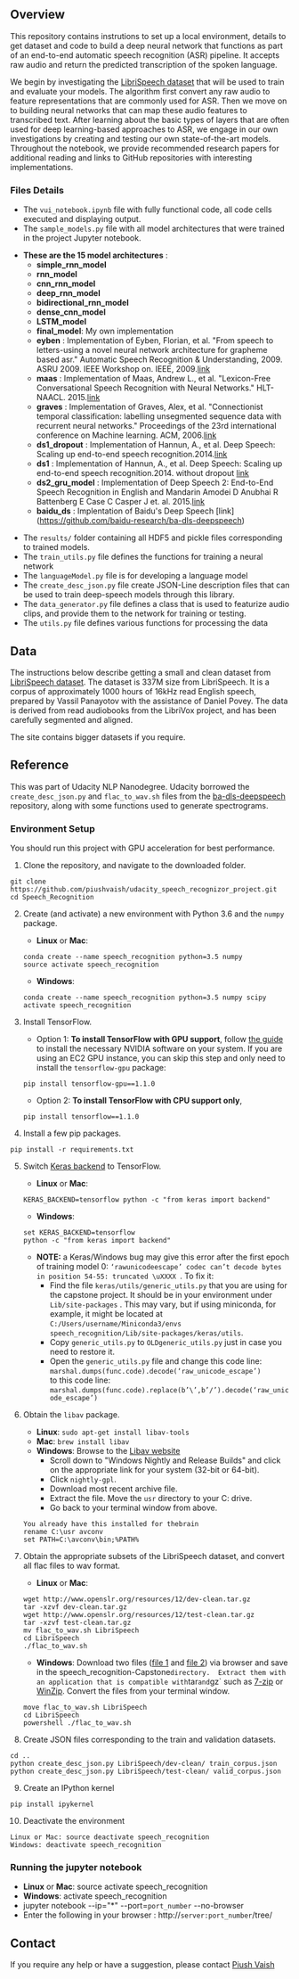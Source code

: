 [//]: # (Image References)

[image1]: ./images/pipeline.png "ASR Pipeline"
[image2]: ./images/select_kernel.png "select speech_recognition kernel"

## Overview

This repository contains instrutions to set up a local environment, details to get dataset and code to build a deep neural network that functions as part of an end-to-end automatic speech recognition (ASR) pipeline. It accepts raw audio and return the predicted transcription of the spoken language. 

We begin by investigating the [LibriSpeech dataset](http://www.openslr.org/12/) that will be used to train and evaluate your models. The algorithm first convert any raw audio to feature representations that are commonly used for ASR. Then we move on to building neural networks that can map these audio features to transcribed text. After learning about the basic types of layers that are often used for deep learning-based approaches to ASR, we engage in our own investigations by creating and testing our own state-of-the-art models. Throughout the notebook, we provide recommended research papers for additional reading and links to GitHub repositories with interesting implementations. 

### Files Details

- The `vui_notebook.ipynb` file with fully functional code, all code cells executed and displaying output.
- The `sample_models.py` file with all model architectures that were trained in the project Jupyter notebook.
* __These are the 15 model architectures__ : 
	* __simple_rnn_model__
	* __rnn_model__
	* __cnn_rnn_model__
	* __deep_rnn_model__
	* __bidirectional_rnn_model__
	* __dense_cnn_model__
	* __LSTM_model__
	* __final_model__: My own implementation
	* __eyben__ : Implementation of Eyben, Florian, et al. "From speech to letters-using a novel neural
        network architecture for grapheme based asr." Automatic Speech
        Recognition & Understanding, 2009. ASRU 2009. IEEE Workshop on. IEEE,
        2009.[link](http://citeseerx.ist.psu.edu/viewdoc/download?doi=10.1.1.330.9782&rep=rep1&type=pdf)
	* __maas__ : Implementation of Maas, Andrew L., et al. "Lexicon-Free Conversational Speech
        Recognition with Neural Networks." HLT-NAACL. 2015.[link](http://www.aclweb.org/anthology/N15-1038)
	* __graves__ : Implementation of Graves, Alex, et al. "Connectionist temporal classification:
        labelling unsegmented sequence data with recurrent neural networks."
        Proceedings of the 23rd international conference on Machine learning.
        ACM, 2006.[link](https://www.cs.toronto.edu/~graves/icml_2006.pdf)
	* __ds1_dropout__ : Implementation of Hannun, A., et al. Deep Speech: Scaling up end-to-end speech recognition.2014.[link](https://arxiv.org/abs/1412.5567)
	* __ds1__ : Implementation of Hannun, A., et al. Deep Speech: Scaling up end-to-end speech recognition.2014. without dropout [link](https://arxiv.org/abs/1412.5567)
	* __ds2_gru_model__ : Implementation of Deep Speech 2: End-to-End Speech Recognition in English and Mandarin
        Amodei D Anubhai R Battenberg E Case C Casper J et. al.
        2015.[link](https://arxiv.org/abs/1512.02595)
	* __baidu_ds__ : Implentation of Baidu's Deep Speech [link] (https://github.com/baidu-research/ba-dls-deepspeech)

- The `results/` folder containing all HDF5 and pickle files corresponding to trained models.
- The `train_utils.py` file defines the functions for training a neural network
- The `languageModel.py` file is for developing a language model
- The `create_desc_json.py` file create JSON-Line description files that can be used to
train deep-speech models through this library.
- The `data_generator.py` file defines a class that is used to featurize audio clips, and provide
them to the network for training or testing.
- The `utils.py` file defines various functions for processing the data

## Data

The instructions below describe getting a small and clean dataset from [LibriSpeech dataset](http://www.openslr.org/12/). The dataset is 337M size from LibriSpeech. It is a corpus of approximately 1000 hours of 16kHz read English speech, prepared by Vassil Panayotov with the assistance of Daniel Povey. The data is derived from read audiobooks from the LibriVox project, and has been carefully segmented and aligned.

The site contains bigger datasets if you require.



## Reference

This was part of Udacity NLP Nanodegree. Udacity borrowed the `create_desc_json.py` and `flac_to_wav.sh` files from the [ba-dls-deepspeech](https://github.com/baidu-research/ba-dls-deepspeech) repository, along with some functions used to generate spectrograms. 


### Environment Setup

You should run this project with GPU acceleration for best performance.

1. Clone the repository, and navigate to the downloaded folder.
```
git clone https://github.com/piushvaish/udacity_speech_recognizor_project.git
cd Speech_Recognition
```

2. Create (and activate) a new environment with Python 3.6 and the `numpy` package.

	- __Linux__ or __Mac__: 
	```
	conda create --name speech_recognition python=3.5 numpy
	source activate speech_recognition
	```
	- __Windows__: 
	```
	conda create --name speech_recognition python=3.5 numpy scipy
	activate speech_recognition
	```

3. Install TensorFlow.
	- Option 1: __To install TensorFlow with GPU support__, follow [the guide](https://www.tensorflow.org/install/) to install the necessary NVIDIA software on your system.  If you are using an EC2 GPU instance, you can skip this step and only need to install the `tensorflow-gpu` package:
	```
	pip install tensorflow-gpu==1.1.0
	```
	- Option 2: __To install TensorFlow with CPU support only__,
	```
	pip install tensorflow==1.1.0
	```

4. Install a few pip packages.
```
pip install -r requirements.txt
```

5. Switch [Keras backend](https://keras.io/backend/) to TensorFlow.
	- __Linux__ or __Mac__: 
	```
	KERAS_BACKEND=tensorflow python -c "from keras import backend"
	```
	- __Windows__: 
	```
	set KERAS_BACKEND=tensorflow
	python -c "from keras import backend"
	```
	- __NOTE:__ a Keras/Windows bug may give this error after the first epoch of training model 0: `‘rawunicodeescape’ codec can’t decode bytes in position 54-55: truncated \uXXXX `. 
To fix it: 
		- Find the file `keras/utils/generic_utils.py` that you are using for the capstone project. It should be in your environment under `Lib/site-packages` . This may vary, but if using miniconda, for example, it might be located at `C:/Users/username/Miniconda3/envs speech_recognition/Lib/site-packages/keras/utils`.
		- Copy `generic_utils.py` to `OLDgeneric_utils.py` just in case you need to restore it.
		- Open the `generic_utils.py` file and change this code line:</br>`marshal.dumps(func.code).decode(‘raw_unicode_escape’)`</br>to this code line:</br>`marshal.dumps(func.code).replace(b’\’,b’/’).decode(‘raw_unicode_escape’)`

6. Obtain the `libav` package.
	- __Linux__: `sudo apt-get install libav-tools`
	- __Mac__: `brew install libav`
	- __Windows__: Browse to the [Libav website](https://libav.org/download/)
		- Scroll down to "Windows Nightly and Release Builds" and click on the appropriate link for your system (32-bit or 64-bit).
		- Click `nightly-gpl`.
		- Download most recent archive file.
		- Extract the file.  Move the `usr` directory to your C: drive.
		- Go back to your terminal window from above.
	```
	You already have this installed for thebrain
	rename C:\usr avconv
    set PATH=C:\avconv\bin;%PATH%
	```

7. Obtain the appropriate subsets of the LibriSpeech dataset, and convert all flac files to wav format.
	- __Linux__ or __Mac__: 
	```
	wget http://www.openslr.org/resources/12/dev-clean.tar.gz
	tar -xzvf dev-clean.tar.gz
	wget http://www.openslr.org/resources/12/test-clean.tar.gz
	tar -xzvf test-clean.tar.gz
	mv flac_to_wav.sh LibriSpeech
	cd LibriSpeech
	./flac_to_wav.sh
	```
	- __Windows__: Download two files ([file 1](http://www.openslr.org/resources/12/dev-clean.tar.gz) and [file 2](http://www.openslr.org/resources/12/test-clean.tar.gz)) via browser and save in the  speech_recognition-Capstone` directory.  Extract them with an application that is compatible with `tar` and `gz` such as [7-zip](http://www.7-zip.org/) or [WinZip](http://www.winzip.com/). Convert the files from your terminal window.
	```
	move flac_to_wav.sh LibriSpeech
	cd LibriSpeech
	powershell ./flac_to_wav.sh
	```

8. Create JSON files corresponding to the train and validation datasets.
```
cd ..
python create_desc_json.py LibriSpeech/dev-clean/ train_corpus.json
python create_desc_json.py LibriSpeech/test-clean/ valid_corpus.json
```

9. Create an IPython kernel
```
pip install ipykernel
```

10. Deactivate the environment
```
Linux or Mac: source deactivate speech_recognition 
Windows: deactivate speech_recognition

```

### Running the jupyter notebook
- __Linux__ or __Mac__: source activate speech_recognition
- __Windows__: activate speech_recognition
- jupyter notebook --ip="*" --port=`port_number` --no-browser
- Enter the following in your browser : http://`server:port_number`/tree/

## Contact 

If you require any help or have a suggestion, please contact [Piush Vaish](piushvaish@gmail.com)

